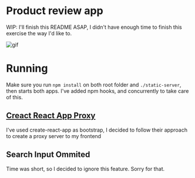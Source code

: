 # Product review app
WIP: I'll finish this README ASAP, I didn't have enough time to finish this exercise the way I'd like to.

![gif](https://github.com/eduardomoroni/code-challenges/blob/master/react/product-review/docs/product-review-demo.gif)  

# Running
Make sure you run `npm install` on both root folder and `./static-server`, then starts both apps.
I've added npm hooks, and concurrently to take care of this. 

## [Creact React App Proxy](https://github.com/facebook/create-react-app/blob/master/packages/react-scripts/template/README.md#proxying-api-requests-in-development)
I've used create-react-app as bootstrap, I decided to follow their approach to create a proxy server to my frontend

## Search Input Ommited
Time was short, so I decided to ignore this feature. Sorry for that.
